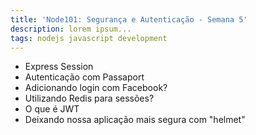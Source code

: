 ```yaml
---
title: 'Node101: Segurança e Autenticação - Semana 5'
description: lorem ipsum...
tags: nodejs javascript development
---
```

* Express Session
* Autenticação com Passaport
* Adicionando login com Facebook?
* Utilizando Redis para sessões?
* O que é JWT
* Deixando nossa aplicação mais segura com "helmet"
